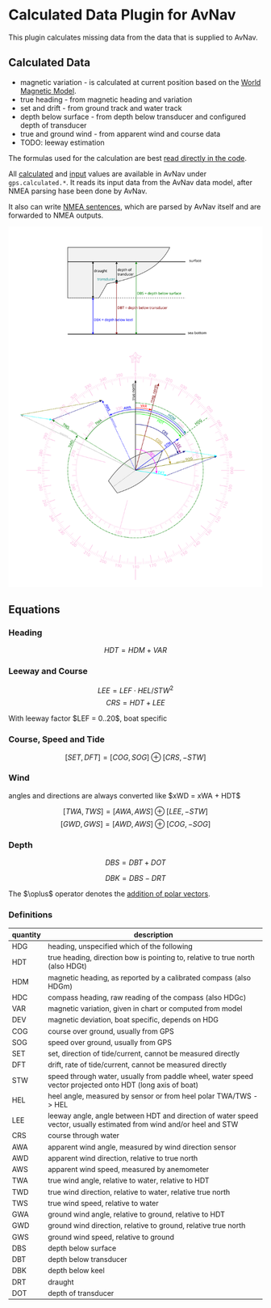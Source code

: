# Calculated Data Plugin for AvNav

This plugin calculates missing data from the data that is supplied to AvNav.

## Calculated Data

- magnetic variation - is calculated at current position based on the [World Magnetic Model](https://www.ncei.noaa.gov/products/world-magnetic-model).
- true heading - from magnetic heading and variation
- set and drift - from ground track and water track
- depth below surface - from depth below transducer and configured depth of transducer
- true and ground wind - from apparent wind and course data
- TODO: leeway estimation

The formulas used for the calculation are best [read directly in the code](plugin.py:375).

All [calculated](plugin.py:282) and [input](plugin.py:32) values are available in AvNav under `gps.calculated.*`. It reads its input data from the AvNav data model, after NMEA parsing hase been done by AvNav.

It also can write [NMEA sentences](plugin.py:58), which are parsed by AvNav itself and are forwarded to NMEA outputs.

![sketch](vectors.svg)

## Equations

### Heading

$$ HDT = HDM + VAR $$

### Leeway and Course

$$ LEE = LEF \cdot HEL / STW^2 $$
$$ CRS = HDT + LEE $$

With leeway factor \$LEF = 0..20\$, boat specific

### Course, Speed and Tide

$$ [SET,DFT] = [COG,SOG] \oplus [CRS,-STW] $$

### Wind

angles and directions are always converted like \$xWD = xWA + HDT\$

$$ [TWA,TWS] = [AWA,AWS] \oplus [LEE,-STW] $$
$$ [GWD,GWS] = [AWD,AWS] \oplus [COG,-SOG] $$

### Depth

$$ DBS = DBT + DOT$$

$$ DBK = DBS - DRT $$

The \$\oplus\$ operator denotes the [addition of polar vectors](https://math.stackexchange.com/questions/1365622/adding-two-polar-vectors).

### Definitions

| quantity | description                                                                                                          |
|----------|----------------------------------------------------------------------------------------------------------------------|
| HDG      | heading, unspecified which of the following                                                                          |
| HDT      | true heading, direction bow is pointing to, relative to true north (also HDGt)                                       |
| HDM      | magnetic heading, as reported by a calibrated compass (also HDGm)                                                    |
| HDC      | compass heading, raw reading of the compass (also HDGc)                                                              |
| VAR      | magnetic variation, given in chart or computed from model                                                            |
| DEV      | magnetic deviation, boat specific, depends on HDG                                                                    |
| COG      | course over ground, usually from GPS                                                                                 |
| SOG      | speed over ground, usually from GPS                                                                                  |
| SET      | set, direction of tide/current, cannot be measured directly                                                          |
| DFT      | drift, rate of tide/current, cannot be measured directly                                                             |
| STW      | speed through water, usually from paddle wheel, water speed vector projected onto HDT (long axis of boat)            |
| HEL      | heel angle, measured by sensor or from heel polar TWA/TWS -> HEL                                                     |
| LEE      | leeway angle, angle between HDT and direction of water speed vector, usually estimated from wind and/or heel and STW |
| CRS      | course through water                                                                                                 |
| AWA      | apparent wind angle, measured by wind direction sensor                                                               |
| AWD      | apparent wind direction, relative to true north                                                                      |
| AWS      | apparent wind speed, measured by anemometer                                                                          |
| TWA      | true wind angle, relative to water, relative to HDT                                                                  |
| TWD      | true wind direction, relative to water, relative true north                                                          |
| TWS      | true wind speed, relative to water                                                                                   |
| GWA      | ground wind angle, relative to ground, relative to HDT                                                               |
| GWD      | ground wind direction, relative to ground, relative true north                                                       |
| GWS      | ground wind speed, relative to ground                                                                                |
| DBS      | depth below surface                                                                                                  |
| DBT      | depth below transducer                                                                                               |
| DBK      | depth below keel                                                                                                     |
| DRT      | draught                                                                                                              |
| DOT      | depth of transducer                                                                                                  |